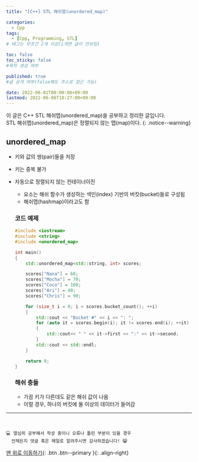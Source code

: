 ```yaml
---
title: "[C++] STL 해쉬맵(unordered_map)" 

categories:
  - Cpp
tags:
  - [Cpp, Programming, STL]
# 태그는 무조건 2개 이상(1개면 글이 안보임)

toc: false
toc_sticky: false
#목차 생성 여부

published: true
#글 공개 여부(false해도 주소로 접근 가능)

date: 2022-06-02T00:00:00+09:00
lastmod: 2022-06-06T10:27:00+09:00
---
```


<!-- description : 25자에서 160자 사이 -->
이 글은 C++ STL 해쉬맵(unordered_map)을 공부하고 정리한 글입니다.<br>
STL 해쉬맵(unordered_map)은 정렬되지 않는 맵(map)이다.
{: .notice--warning}

## unordered_map
- 키와 값의 쌍(pair)들을 저장
- 키는 중복 불가
- 자동으로 정렬되지 않는 컨테이너이진
  - 요소는 해쉬 함수가 생성하는 색인(index) 기반의 버킷(bucket)들로 구성됨
  - 해쉬맵(hashmap)이라고도 함

  ### 코드 예제
  ```cpp
  #include <iostream>
  #include <string>
  #include <unordered_map>

  int main()
  {
      std::unordered_map<std::string, int> scores;

      scores["Nana"] = 60;
      scores["Mocha"] = 70;
      scores["Coco"] = 100;
      scores["Ari"] = 40;
      scores["Chris"] = 90;

      for (size_t i = 0; i < scores.bucket_count(); ++i)
      {
          std::cout << "Bucket #" << i << ": ";
          for (auto it = scores.begin(i); it != scores.end(i); ++it)
          {
              std::cout<< " " << it->first << ":" << it->second;
          }
          std::cout << std::endl;
      }

      return 0;
  }
  ```

  ### 해쉬 충돌
  - 가끔 키가 다른데도 같은 해쉬 값이 나옴
  - 이럴 경우, 하나의 버킷에 둘 이상의 데이터가 들어감

***
<br>

    💻 열심히 공부해서 작성 중이니 오류나 틀린 부분이 있을 경우 
      언제든지 댓글 혹은 메일로 알려주시면 감사하겠습니다! 😸


[맨 위로 이동하기](#){: .btn .btn--primary }{: .align-right}